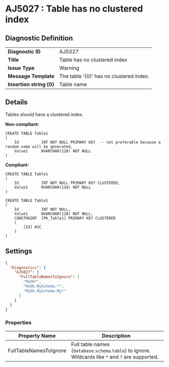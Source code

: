 # AJ5027 : Table has no clustered index

## Diagnostic Definition

<table>
  <tr>
    <td class="header"><b>Diagnostic ID</b></td>
    <td>AJ5027</td>
  </tr>
  <tr>
    <td class="header"><b>Title</b></td>
    <td>Table has no clustered index</td>
  </tr>
  <tr>
    <td class="header"><b>Issue Type</b></td>
    <td>Warning</td>
  </tr>
  <tr>
    <td class="header"><b>Message Template</b></td>
    <td>The table '{0}' has no clustered index.</td>
  </tr>
    <tr>
    <td class="header"><b>Insertion string {0}</b></td>
    <td>Table name</td>
  </tr>

</table>

## Details

Tables should have a clustered index.

**Non-compliant:**

```tsql
CREATE TABLE Table1
(
    Id          INT NOT NULL PRIMARY KEY  -- not preferable because a random name will be generated,
    Value1      NVARCHAR(128) NOT NULL
)
```

**Compliant:**

```tsql
CREATE TABLE Table1
(
    Id          INT NOT NULL PRIMARY KEY CLUSTERED,
    Value1      NVARCHAR(128) NOT NULL
)
```

```tsql
CREATE TABLE Table1
(
    Id          INT NOT NULL,
    Value1      NVARCHAR(128) NOT NULL,
    CONSTRAINT  [PK_Table1] PRIMARY KEY CLUSTERED
    (
        [Id] ASC
    )
)
```



## Settings

```json
{
  "Diagnostics": {
    "AJ5027": {
      "FullTableNamesToIgnore": [
        "MyDb*",
        "MyDb.MySchema.*",
        "MyDb.MySchema.My*"
      ]
    }
  }
}
```


### Properties

| Property Name          | Description                                                                                         |
|------------------------|-----------------------------------------------------------------------------------------------------|
| FullTableNamesToIgnore | Full table names (`database`.`schema`.`table`) to ignore. Wildcards like `*` and `?` are supported. |




